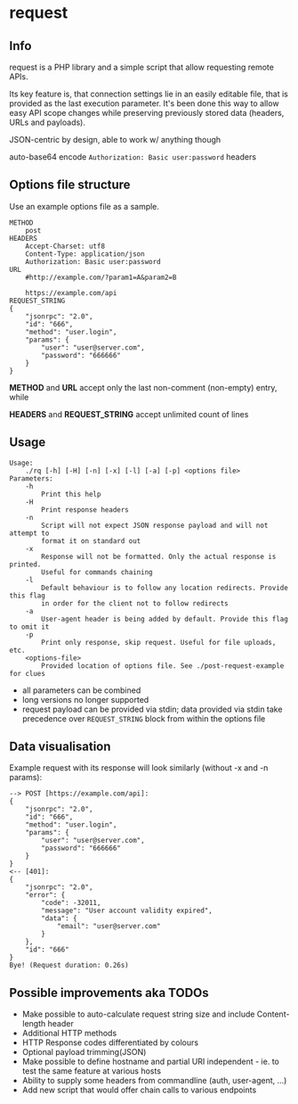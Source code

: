 # request

## Info ##
request is a PHP library and a simple script that allow requesting remote APIs.

Its key feature is, that connection settings lie in an easily editable file, that is provided as the last execution parameter. It's been done this way to allow easy API scope changes while preserving previously stored data (headers, URLs and payloads).

JSON-centric by design, able to work w/ anything though

auto-base64 encode `Authorization: Basic user:password` headers

## Options file structure ##
Use an example options file as a sample.

```
METHOD
	post
HEADERS
	Accept-Charset: utf8
	Content-Type: application/json
	Authorization: Basic user:password
URL
	#http://example.com/?param1=A&param2=B

	https://example.com/api
REQUEST_STRING
{
	"jsonrpc": "2.0",
	"id": "666",
	"method": "user.login",
	"params": {
		"user": "user@server.com",
		"password": "666666"
	}
}
```
**METHOD** and **URL** accept only the last non-comment (non-empty) entry, while

**HEADERS** and **REQUEST_STRING** accept unlimited count of lines

## Usage ##

```
Usage:
	./rq [-h] [-H] [-n] [-x] [-l] [-a] [-p] <options file>
Parameters:
	-h
		Print this help
	-H
		Print response headers
	-n
		Script will not expect JSON response payload and will not attempt to
		format it on standard out
	-x
		Response will not be formatted. Only the actual response is printed.
		Useful for commands chaining
	-l
		Default behaviour is to follow any location redirects. Provide this flag
		in order for the client not to follow redirects
	-a
		User-agent header is being added by default. Provide this flag to omit it
	-p
		Print only response, skip request. Useful for file uploads, etc.
	<options-file>
		Provided location of options file. See ./post-request-example for clues
```
* all parameters can be combined
* long versions no longer supported
* request payload can be provided via stdin; data provided via stdin take precedence over `REQUEST_STRING` block from within the options file

## Data visualisation ##

Example request with its response will look similarly (without -x and -n params):

```
--> POST [https://example.com/api]:
{
	"jsonrpc": "2.0",
	"id": "666",
	"method": "user.login",
	"params": {
		"user": "user@server.com",
		"password": "666666"
	}
}
<-- [401]:
{
	"jsonrpc": "2.0",
	"error": {
		"code": -32011,
		"message": "User account validity expired",
		"data": {
			"email": "user@server.com"
		}
	},
	"id": "666"
}
Bye! (Request duration: 0.26s)
```

## Possible improvements aka TODOs ##

* Make possible to auto-calculate request string size and include Content-length header
* Additional HTTP methods
* HTTP Response codes differentiated by colours
* Optional payload trimming(JSON)
* Make possible to define hostname and partial URI independent - ie. to test the same feature at various hosts
* Ability to supply some headers from commandline (auth, user-agent, ...)
* Add new script that would offer chain calls to various endpoints
